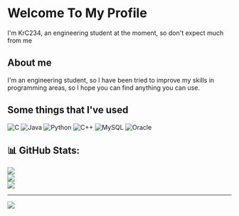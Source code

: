 # Welcome To My Profile 

I'm KrC234, an engineering student at the moment, so don't expect much from me
## About me 
I'm an engineering student, so I have been tried to improve my skills in programming areas, so I hope you can find anything you can use. 

## Some things that I've used 
![C](https://img.shields.io/badge/c-%2300599C.svg?style=flat-square&logo=c&logoColor=white) ![Java](https://img.shields.io/badge/java-%23ED8B00.svg?style=flat-square&logo=openjdk&logoColor=white) ![Python](https://img.shields.io/badge/python-3670A0?style=flat-square&logo=python&logoColor=ffdd54) ![C++](https://img.shields.io/badge/c++-%2300599C.svg?style=flat-square&logo=c%2B%2B&logoColor=white) ![MySQL](https://img.shields.io/badge/mysql-4479A1.svg?style=flat-square&logo=mysql&logoColor=white) ![Oracle](https://img.shields.io/badge/Oracle-F80000?style=flat-square&logo=oracle&logoColor=white)

## 📊 GitHub Stats:
![](https://github-readme-stats.vercel.app/api?username=KrC234&theme=radical&hide_border=false&include_all_commits=false&count_private=false)<br/>
![](https://github-readme-streak-stats.herokuapp.com/?user=KrC234&theme=radical&hide_border=false)<br/>
![](https://github-readme-stats.vercel.app/api/top-langs/?username=KrC234&theme=radical&hide_border=false&include_all_commits=false&count_private=false&layout=compact)

---
[![](https://visitcount.itsvg.in/api?id=KrC234&icon=0&color=3)](https://visitcount.itsvg.in)
